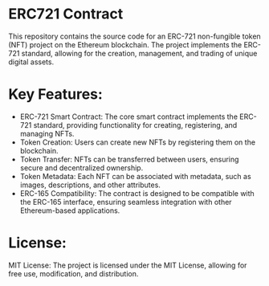 # ERC721 Contract
This repository contains the source code for an ERC-721 non-fungible token (NFT) project on the Ethereum blockchain. The project implements the ERC-721 standard, allowing for the creation, management, and trading of unique digital assets.

# Key Features:

  * ERC-721 Smart Contract: The core smart contract implements the ERC-721 standard, providing functionality for creating, registering, and managing NFTs.
  * Token Creation: Users can create new NFTs by registering them on the blockchain.
  * Token Transfer: NFTs can be transferred between users, ensuring secure and decentralized ownership.
  * Token Metadata: Each NFT can be associated with metadata, such as images, descriptions, and other attributes.
  * ERC-165 Compatibility: The contract is designed to be compatible with the ERC-165 interface, ensuring seamless integration with other Ethereum-based applications.

# License:
MIT License: The project is licensed under the MIT License, allowing for free use, modification, and distribution.
